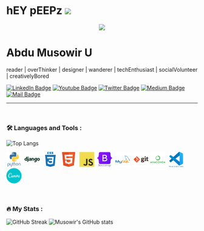 <h1>hEY pEEPz
  <img src="https://media.giphy.com/media/hvRJCLFzcasrR4ia7z/giphy.gif" width="30px"/>
</h1>

<div id="header" align="center">
  <img src="https://media.giphy.com/media/RbDKaczqWovIugyJmW/giphy.gif" width="400"/>
</div>


<h1>Abdu Musowir U &nbsp; <img src="https://komarev.com/ghpvc/?username=musowir&style=flat&color=blue" alt=""/> </h1>
<p>reader | overThinker | designer | wanderer | techEnthusiast | socialVolunteer | creativelyBored</p>

<div id="badges">
  <a href="https://www.linkedin.com/in/musowir-u/"> <img src="https://img.shields.io/badge/LinkedIn-blue?style=flat&logo=linkedin&logoColor=white&color=white&labelColor=blue" alt="LinkedIn Badge"/></a>
  <a href="https://instagram.com/musowir_u/"> <img src="https://img.shields.io/badge/Instagram-red?style=flat&logo=instagram&logoColor=white&color=white&labelColor=red" alt="Youtube Badge"/></a>
  <a href="https://twitter.com/musowir_u"> <img src="https://img.shields.io/badge/Twitter-blue?style=flat&logo=twitter&logoColor=white&color=white&labelColor=blue" alt="Twitter Badge"/></a>
  <a href="https://medium.com/@musowir_u"> <img src="https://img.shields.io/badge/Medium-grey?style=flat&logo=medium&logoColor=white&color=white&labelColor=grey" alt="Medium Badge"/></a>
  <a href="mailto: musowir@duck.com"> <img src="https://img.shields.io/badge/Gmail-red?style=flat&logo=gmail&logoColor=white&color=white&labelColor=red" alt="Mail Badge"/></a>
</div>

<hr>
<br>

### :hammer_and_wrench: Languages and Tools :
<div>
  
![Top Langs](https://github-readme-stats.vercel.app/api/top-langs/?username=musowir&layout=compact&theme=transparent)
 
</div>
<div>
  
  <img src="https://github.com/devicons/devicon/blob/master/icons/python/python-original-wordmark.svg" title="Python" alt="Python" width="40" height="40"/>&nbsp;
  <img src="https://github.com/devicons/devicon/blob/master/icons/django/django-plain-wordmark.svg" title="Django" alt="Django" width="40" height="40"/>&nbsp;
  <img src="https://github.com/devicons/devicon/blob/master/icons/css3/css3-plain-wordmark.svg"  title="CSS3" alt="CSS" width="40" height="40"/>&nbsp;
  <img src="https://github.com/devicons/devicon/blob/master/icons/html5/html5-original.svg" title="HTML5" alt="HTML" width="40" height="40"/>&nbsp;
  <img src="https://github.com/devicons/devicon/blob/master/icons/javascript/javascript-original.svg" title="JavaScript" alt="JavaScript" width="40" height="40"/>&nbsp;
  <img src="https://github.com/devicons/devicon/blob/master/icons/bootstrap/bootstrap-original-wordmark.svg" title="Bootstrap" alt="Bootstrap" width="40" height="40"/>&nbsp;
  <img src="https://github.com/devicons/devicon/blob/master/icons/mysql/mysql-original-wordmark.svg" title="MySQL"  alt="MySQL" width="40" height="40"/>&nbsp;
  <img src="https://github.com/devicons/devicon/blob/master/icons/git/git-original-wordmark.svg" title="Git" alt="Git" width="40" height="40"/>
  <img src="https://github.com/devicons/devicon/blob/master/icons/anaconda/anaconda-original-wordmark.svg" title="Anaconda" alt="Anaconda" width="40" height="40"/>&nbsp;
  <img src="https://github.com/devicons/devicon/blob/master/icons/vscode/vscode-original-wordmark.svg" title="VS Code" alt="VS Code" width="40" height="40"/>&nbsp;
  <img src="https://github.com/devicons/devicon/blob/master/icons/canva/canva-original.svg" title="Canva" alt="Canva" width="40" height="40"/>&nbsp;
</div>

<br>

### :fire: My Stats :
![GitHub Streak](https://github-readme-streak-stats.herokuapp.com?user=musowir&theme=dark&sideNums=7BEB83)
![Musowir's GitHub stats](https://github-readme-stats.vercel.app/api?username=musowir&show_icons=true&theme=transparent)
